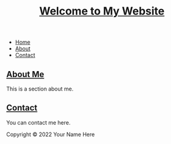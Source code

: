 <!DOCTYPE html>
<html>
<head>
  <title>Your Title Here</title>
</head>
<body>
  <header>
    <h1><a href="#">Welcome to My Website</a></h1>
  </header>
  <nav>
    <ul>
      <li><a href="#">Home</a></li>
      <li><a href="#">About</a></li>
      <li><a href="#">Contact</a></li>
    </ul>
  </nav>
  <main>
    <section>
      <h2><a href="#">About Me</a></h2>
      <p>This is a section about me.</p>
    </section>
    <section>
      <h2><a href="#">Contact</a></h2>
      <p>You can contact me here.</p>
    </section>
  </main>
  <footer>
    <p>Copyright &copy; 2022 Your Name Here</p>
  </footer>
</body>
</html>
